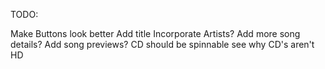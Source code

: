 TODO:

Make Buttons look better
Add title 
Incorporate Artists?
Add more song details?
Add song previews?
CD should be spinnable
see why CD's aren't HD